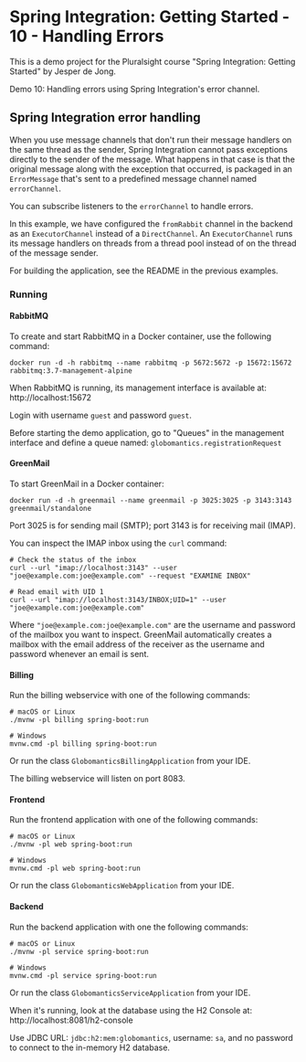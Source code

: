 # Spring Integration: Getting Started - 10 - Handling Errors

This is a demo project for the Pluralsight course "Spring Integration: Getting Started" by Jesper de Jong.

Demo 10: Handling errors using Spring Integration's error channel.

## Spring Integration error handling

When you use message channels that don't run their message handlers on the same thread as the sender, Spring Integration cannot pass exceptions directly to the sender of the message. What happens in that case is
that the original message along with the exception that occurred, is packaged in an `ErrorMessage` that's sent to a predefined message channel named `errorChannel`.

You can subscribe listeners to the `errorChannel` to handle errors.

In this example, we have configured the `fromRabbit` channel in the backend as an `ExecutorChannel` instead of a `DirectChannel`. An `ExecutorChannel` runs its message handlers on threads from a thread pool instead
of on the thread of the message sender.

For building the application, see the README in the previous examples.

### Running

#### RabbitMQ

To create and start RabbitMQ in a Docker container, use the following command:

    docker run -d -h rabbitmq --name rabbitmq -p 5672:5672 -p 15672:15672 rabbitmq:3.7-management-alpine

When RabbitMQ is running, its management interface is available at: http://localhost:15672

Login with username `guest` and password `guest`.

Before starting the demo application, go to "Queues" in the management interface and define a queue named: `globomantics.registrationRequest`

#### GreenMail

To start GreenMail in a Docker container:

    docker run -d -h greenmail --name greenmail -p 3025:3025 -p 3143:3143 greenmail/standalone

Port 3025 is for sending mail (SMTP); port 3143 is for receiving mail (IMAP).

You can inspect the IMAP inbox using the `curl` command:

    # Check the status of the inbox
    curl --url "imap://localhost:3143" --user "joe@example.com:joe@example.com" --request "EXAMINE INBOX"

    # Read email with UID 1
    curl --url "imap://localhost:3143/INBOX;UID=1" --user "joe@example.com:joe@example.com"

Where `"joe@example.com:joe@example.com"` are the username and password of the mailbox you want to inspect.
GreenMail automatically creates a mailbox with the email address of the receiver as the username and password whenever an email is sent.

#### Billing

Run the billing webservice with one of the following commands:

    # macOS or Linux
    ./mvnw -pl billing spring-boot:run

    # Windows
    mvnw.cmd -pl billing spring-boot:run

Or run the class `GlobomanticsBillingApplication` from your IDE.

The billing webservice will listen on port 8083.

#### Frontend

Run the frontend application with one of the following commands:

    # macOS or Linux
    ./mvnw -pl web spring-boot:run

    # Windows
    mvnw.cmd -pl web spring-boot:run

Or run the class `GlobomanticsWebApplication` from your IDE.

#### Backend

Run the backend application with one the following commands:

    # macOS or Linux
    ./mvnw -pl service spring-boot:run

    # Windows
    mvnw.cmd -pl service spring-boot:run

Or run the class `GlobomanticsServiceApplication` from your IDE.

When it's running, look at the database using the H2 Console at: http://localhost:8081/h2-console

Use JDBC URL: `jdbc:h2:mem:globomantics`, username: `sa`, and no password to connect to the in-memory H2 database.
